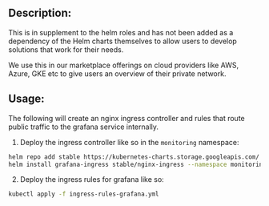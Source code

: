 
## Description:
This is in supplement to the helm roles and has not been added as a dependency of the Helm charts themselves to allow users to develop solutions that work for their needs.

We use this in our marketplace offerings on cloud providers like AWS, Azure, GKE etc to give users an overview of their private network.

## Usage:
The following will create an nginx ingress controller and rules that route public traffic to the grafana service internally.

1. Deploy the ingress controller like so in the `monitoring` namespace:
```bash
helm repo add stable https://kubernetes-charts.storage.googleapis.com/
helm install grafana-ingress stable/nginx-ingress --namespace monitoring --name grafana-ingress --set controller.replicaCount=2 --set rbac.create=true
``````

2. Deploy the ingress rules for grafana like so:
```bash
kubectl apply -f ingress-rules-grafana.yml
```


